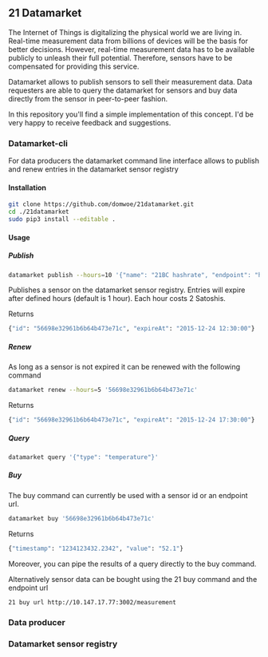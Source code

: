 ## 21 Datamarket

The Internet of Things is digitalizing the physical world we are living in. Real-time measurement data from billions of devices will be the basis for better decisions. However, real-time measurement data has to be available publicly to unleash their full potential. Therefore, sensors have to be compensated for providing this service.

Datamarket allows to publish sensors to sell their measurement data. Data requesters are able to query the datamarket for sensors and buy data directly from the sensor in peer-to-peer fashion.

In this repository you'll find a simple implementation of this concept. I'd be very happy to receive feedback and suggestions. 


### Datamarket-cli

For data producers the datamarket command line interface allows to publish and renew entries in the datamarket sensor registry

#### Installation

```bash
git clone https://github.com/domwoe/21datamarket.git
cd ./21datamarket
sudo pip3 install --editable .
```

#### Usage

##### Publish
```bash
datamarket publish --hours=10 '{"name": "21BC hashrate", "endpoint": "http://10.147.17.77:3002/measurement", "datatype": "float", "type":"hashrate", "unit": "GH/s", "price":2 }'
```
Publishes a sensor on the datamarket sensor registry. Entries will expire after defined hours (default is 1 hour). Each hour costs 2 Satoshis.

Returns
```bash
{"id": "56698e32961b6b64b473e71c", "expireAt": "2015-12-24 12:30:00"}
```
##### Renew

As long as a sensor is not expired it can be renewed with the following command
```bash
datamarket renew --hours=5 '56698e32961b6b64b473e71c'
```

Returns
```bash
{"id": "56698e32961b6b64b473e71c", "expireAt": "2015-12-24 17:30:00"}
```

##### Query
```bash
datamarket query '{"type": "temperature"}'
```
##### Buy

The buy command can currently be used with a sensor id or an endpoint url.
```bash
datamarket buy '56698e32961b6b64b473e71c'
```
Returns
```bash
{"timestamp": "1234123432.2342", "value": "52.1"}
```
Moreover, you can pipe the results of a query directly to the buy command.

Alternatively sensor data can be bought using the 21 buy command and the endpoint url
```bash
21 buy url http://10.147.17.77:3002/measurement
```

### Data producer


### Datamarket sensor registry


